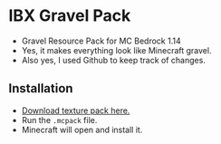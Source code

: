 # IBX Gravel Pack
- Gravel Resource Pack for MC Bedrock 1.14
- Yes, it makes everything look like Minecraft gravel.
- Also yes, I used Github to keep track of changes.

## Installation
- [Download texture pack here.](https://github.com/BCDeshiG/IBXGravelPack/releases)
- Run the `.mcpack` file.
- Minecraft will open and install it.
